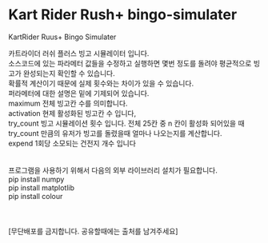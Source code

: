 # Kart Rider Rush+ bingo-simulater
KartRider Ruus+ Bingo Simulater

카트라이더 러쉬 플러스 빙고 시뮬레이터 입니다.
<br>
소스코드에 있는 파라메터 값들을 수정하고 실행하면
몇번 정도를 돌려야 평균적으로 빙고가 완성되는지 
확인할 수 있습니다.
<br>
확률적 계산이기 때문에 실제 횟수와는 차이가 있을 수 있습니다.
<br>
퍼라메터에 대한 설명은 밑에 기제되어 있습니다.
<br>
maximum              전체 빙고칸 수를 의미합니다.<br>
activation           현제 활성화된 빙고칸 수 입니다,<br>
try_count          빙고 시뮬레이션 횟수 입니다. 전체 25칸 중 n 칸이 활성화 되어있을 때 try_count 만큼의 유저가 빙고를 돌렸을때 얼마나 나오는지를 계산합니다.<br>
expend               1회당 소모되는 건전지 개수 입니다<br>
<br>
<br>
프로그램을 사용하기 위해서 다음의 외부 라이브러리 설치가 필요합니다.<br>
pip install numpy<br>
pip install matplotlib<br>
pip install colour<br>
<br>
<br>
<br>
[무단배포를 금지합니다. 공유할때에는 출처를 남겨주세요]
